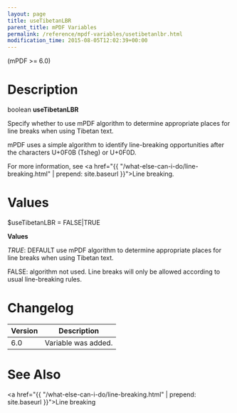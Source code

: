 ```yaml
---
layout: page
title: useTibetanLBR
parent_title: mPDF Variables
permalink: /reference/mpdf-variables/usetibetanlbr.html
modification_time: 2015-08-05T12:02:39+00:00
---
```


(mPDF >= 6.0)

# Description

boolean **useTibetanLBR**

Specify whether to use mPDF algorithm to determine appropriate places for line breaks when using Tibetan text.

mPDF uses a simple algorithm to identify line-breaking opportunities after the characters U+0F0B (Tsheg) or U+0F0D.

For more information, see <a href="{{ "/what-else-can-i-do/line-breaking.html" | prepend: site.baseurl }}">Line breaking</a>.

# Values

<span class="parameter">$useTibetanLBR = <span class="smallblock">FALSE</span>|<span class="smallblock">TRUE</span></span>

**Values**

*<span class="smallblock">TRUE</span>*: <span class="smallblock">DEFAULT</span> use mPDF algorithm to determine appropriate places for line breaks when using Tibetan text.

<span class="smallblock">FALSE</span>: algorithm not used. Line breaks will only be allowed according to usual line-breaking rules.

# Changelog

<table class="table"> <thead>
<tr> <th>Version</th><th>Description</th> </tr>
</thead> <tbody>
<tr>
<td>6.0</td>
<td>Variable was added.</td>
</tr>
</tbody> </table>

# See Also

<a href="{{ "/what-else-can-i-do/line-breaking.html" | prepend: site.baseurl }}">Line breaking</a>

